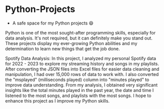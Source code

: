 # Python-Projects

- A safe space for my Python projects 😄

Python is one of the most sought-after programming skills, especially for data analysis. It's not required, but it can definitely make you stand out. These projects display my ever-growing Python abilities and my determination to learn new things that get the job done.

Spotify Data Analysis: In this project, I analyzed my personal Spotify data for 2022 - 2023 to explore my streaming history and songs in my playlists. After converting the JSON files into Excel files for easier data cleaning and manipulation, I had over 15,000 rows of data to work with. I also converted the "msplayed" (milliseconds played) column into "minutes played" to improve data understanding. From my analysis, I obtained very significant insights like the total minutes played in the past year, the date and time I listened to the most songs, and playlists with the most songs. I hope to enhance this project as I improve my Python skills.

